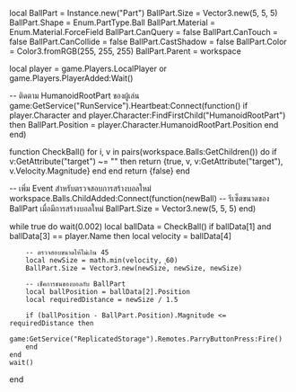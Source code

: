 local BallPart = Instance.new("Part")
BallPart.Size = Vector3.new(5, 5, 5)
BallPart.Shape = Enum.PartType.Ball
BallPart.Material = Enum.Material.ForceField
BallPart.CanQuery = false
BallPart.CanTouch = false
BallPart.CanCollide = false
BallPart.CastShadow = false
BallPart.Color = Color3.fromRGB(255, 255, 255)
BallPart.Parent = workspace

local player = game.Players.LocalPlayer or game.Players.PlayerAdded:Wait()

-- ติดตาม HumanoidRootPart ของผู้เล่น
game:GetService("RunService").Heartbeat:Connect(function()
    if player.Character and player.Character:FindFirstChild("HumanoidRootPart") then
        BallPart.Position = player.Character.HumanoidRootPart.Position
    end
end)

function CheckBall()
    for i, v in pairs(workspace.Balls:GetChildren()) do
        if v:GetAttribute("target") ~= "" then
            return {true, v, v:GetAttribute("target"), v.Velocity.Magnitude}
        end
    end
    return {false}
end

-- เพิ่ม Event สำหรับตรวจสอบการสร้างบอลใหม่
workspace.Balls.ChildAdded:Connect(function(newBall)
    -- รีเซ็ตขนาดของ BallPart เมื่อมีการสร้างบอลใหม่
    BallPart.Size = Vector3.new(5, 5, 5)
end)

while true do
    wait(0.002)
    local ballData = CheckBall()
    if ballData[1] and ballData[3] == player.Name then
        local velocity = ballData[4]

        -- ตรวจสอบขนาดให้ไม่เกิน 45
        local newSize = math.min(velocity, ุ60)
        BallPart.Size = Vector3.new(newSize, newSize, newSize)

        -- เช็คการชนของบอลกับ BallPart
        local ballPosition = ballData[2].Position
        local requiredDistance = newSize / 1.5

        if (ballPosition - BallPart.Position).Magnitude <= requiredDistance then
            game:GetService("ReplicatedStorage").Remotes.ParryButtonPress:Fire()
        end
    end
    wait()
end
